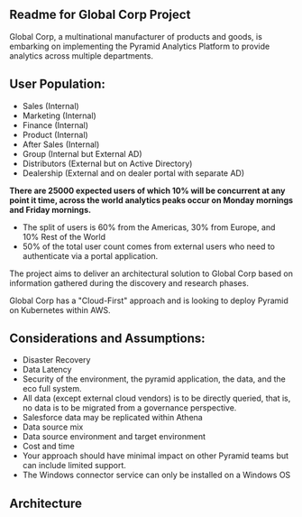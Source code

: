 ## Readme for Global Corp Project

Global Corp, a multinational manufacturer of products and goods, is embarking on implementing the Pyramid Analytics Platform to provide analytics across multiple departments.
<h2>User Population:</h2>
- Sales (Internal)- Marketing (Internal)- Finance (Internal)- Product (Internal)- After Sales (Internal)- Group (Internal but External AD)- Distributors (External but on Active Directory)- Dealership (External and on dealer portal with separate AD)

**There are 25000 expected users of which 10% will be concurrent at any point ittime, across the world analytics peaks occur on Monday mornings and Fridaymornings.**

- The split of users is 60% from the Americas, 30% from Europe, and 10% Rest of the World- 50% of the total user count comes from external users who need to authenticatevia a portal application.
The project aims to deliver an architectural solution to Global Corp based on information gathered during the discovery and research phases. 

Global Corp has a "Cloud-First" approach and is looking to deploy Pyramid on Kubernetes withinAWS.
<h2>Considerations and Assumptions:</h2>
- Disaster Recovery- Data Latency- Security of the environment, the pyramid application, the data, and the eco full system.- All data (except external cloud vendors) is to be directly queried, that is, no data is to bemigrated from a governance perspective.- Salesforce data may be replicated within Athena- Data source mix- Data source environment and target environment- Cost and time- Your approach should have minimal impact on other Pyramid teams but can includelimited support.- The Windows connector service can only be installed on a Windows OS

<h2>Architecture</h2>

[](https://viewer.diagrams.net/?tags=%7B%7D&highlight=0000ff&edit=_blank&layers=1&nav=1#G1u2rDR1--vNTkqmT2lt8NECy5nM9hW0sM)
